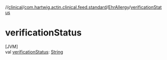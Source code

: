 //[clinical](../../../index.md)/[com.hartwig.actin.clinical.feed.standard](../index.md)/[EhrAllergy](index.md)/[verificationStatus](verification-status.md)

# verificationStatus

[JVM]\
val [verificationStatus](verification-status.md): [String](https://kotlinlang.org/api/latest/jvm/stdlib/kotlin/-string/index.html)
